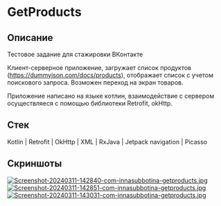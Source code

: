 # GetProducts #
## Описание ##
Тестовое задание для стажировки ВКонтакте

Клиент-серверное приложение, загружает список продуктов (https://dummyjson.com/docs/products), 
отображает список с учетом поискового запроса. Возможен переход на экран товаров.

Приложение написано на языке котлин, взаимодействие с сервером осуществляеся с помощью библиотеки Retrofit, okHttp.

## Стек ##
Kotlin | Retrofit | OkHttp | XML | RxJava | Jetpack navigation | Picasso
## Скриншоты ##
[![Screenshot-20240311-142840-com-innasubbotina-getproducts.jpg](https://i.postimg.cc/rFNxwvf2/Screenshot-20240311-142840-com-innasubbotina-getproducts.jpg)](https://postimg.cc/ykWkfrqL) [![Screenshot-20240311-142851-com-innasubbotina-getproducts.jpg](https://i.postimg.cc/PfZ1BLZx/Screenshot-20240311-142851-com-innasubbotina-getproducts.jpg)](https://postimg.cc/Z0b9N5wt) [![Screenshot-20240311-143031-com-innasubbotina-getproducts.jpg](https://i.postimg.cc/02s7x8dC/Screenshot-20240311-143031-com-innasubbotina-getproducts.jpg)](https://postimg.cc/6TM8fxP7)
